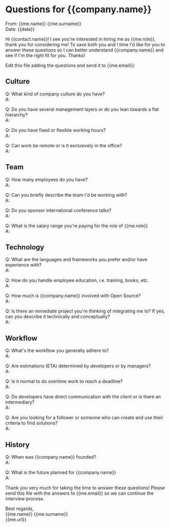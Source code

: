 # Questions for {{company.name}}

From: {{me.name}} {{me.surname}}  
Date: {{date}}

Hi {{contact.name}}! I see you're interested in hiring me as {{me.role}}, thank you for considering me! To save both you and I time I'd like for you to answer these questions so I can better understand {{company.name}} and see if I'm the right fit for you. Thanks!

Edit this file adding the questions and send it to {{me.email}}:


## Culture

Q: What kind of company culture do you have?  
A: 

Q: Do you have several management layers or do you lean towards a flat hierarchy?  
A: 

Q: Do you have fixed or flexible working hours?  
A: 

Q: Can work be remote or is it exclusively in the office?  
A: 


## Team

Q: How many employees do you have?  
A: 

Q: Can you briefly describe the team I'd be working with?  
A: 

Q: Do you sponsor international conference talks?  
A: 

Q: What is the salary range you're paying for the role of {{me.role}}  
A: 


## Technology

Q: What are the languages and frameworks you prefer and/or have experience with?  
A: 

Q: How do you handle employee education, i.e. training, books, etc.  
A: 

Q: How much is {{company.name}} involved with Open Source?  
A: 

Q: Is there an immediate project you're thinking of integrating me to? If yes, can you describe it technically and conceptually?  
A: 


## Workflow

Q: What's the workflow you generally adhere to?  
A: 

Q: Are estimations (ETA) determined by developers or by managers?  
A: 

Q: Is it normal to do overtime work to reach a deadline?  
A: 

Q: Do developers have direct communication with the client or is there an intermediary?  
A: 

Q: Are you looking for a follower or someone who can create and use their criteria to find solutions?  
A: 


## History

Q: When was {{company.name}} founded?  
A: 

Q: What is the future planned for {{company.name}}  
A: 




Thank you very much for taking the time to answer these questions! Please send this file with the answers to {{me.email}} so we can continue the interview process.


Best regards,  
{{me.name}} {{me.surname}}  
{{me.url}}


